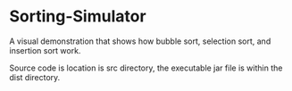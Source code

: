 # Sorting-Simulator

A visual demonstration that shows how bubble sort, selection sort, and insertion sort work.

Source code is location is src directory, the executable jar file is within the dist directory.
